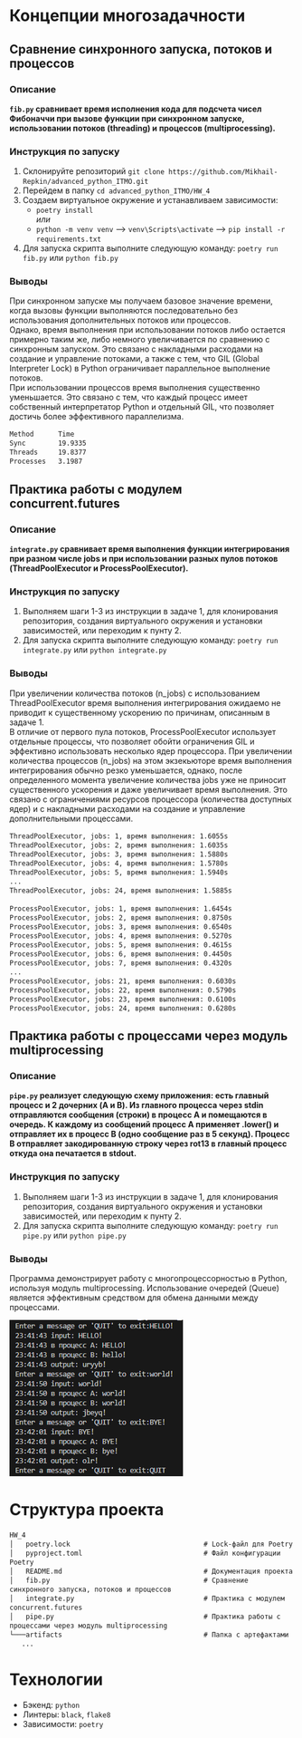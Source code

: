 # Концепции многозадачности

## Сравнение синхронного запуска, потоков и процессов

### Описание

**`fib.py` сравнивает время исполнения кода для подсчета чисел Фибоначчи при вызове функции при синхронном запуске, использовании потоков (threading) и процессов (multiprocessing).**

### Инструкция по запуску

1. Склонируйте репозиторий `git clone https://github.com/Mikhail-Repkin/advanced_python_ITMO.git`
2. Перейдем в папку `cd advanced_python_ITMO/HW_4`
3. Создаем виртуальное окружение и устанавливаем зависимости:  
   * `poetry install`    
     *или*
   * `python -m venv venv` --> `venv\Scripts\activate` --> `pip install -r requirements.txt`
4. Для запуска скрипта выполните следующую команду: `poetry run fib.py` или `python fib.py`

### Выводы
При синхронном запуске мы получаем базовое значение времени, когда вызовы функции выполняются последовательно без использования дополнительных потоков или процессов.        
Однако, время выполнения при использовании потоков либо остается примерно таким же, либо немного увеличивается по сравнению с синхронным запуском. Это связано с накладными расходами на создание и управление потоками, а также с тем, что GIL (Global Interpreter Lock) в Python ограничивает параллельное выполнение потоков.    
При использовании процессов время выполнения существенно уменьшается. Это связано с тем, что каждый процесс имеет собственный интерпретатор Python и отдельный GIL, что позволяет достичь более эффективного параллелизма.

```
Method		Time
Sync		19.9335
Threads		19.8377
Processes	3.1987
```

## Практика работы с модулем concurrent.futures

### Описание
**`integrate.py` сравнивает время выполнения функции интегрирования при разном числе jobs и при использовании разных пулов потоков (ThreadPoolExecutor и ProcessPoolExecutor).**

### Инструкция по запуску
1. Выполняем шаги 1-3 из инструкции в задаче 1, для клонирования репозитория, создания виртуального окружения и установки зависимостей, или переходим к пунту 2.
2. Для запуска скрипта выполните следующую команду: `poetry run integrate.py` или `python integrate.py`

### Выводы
При увеличении количества потоков (n_jobs) с использованием ThreadPoolExecutor время выполнения интегрирования ожидаемо не приводит к существенному ускорению по причинам, описанным в задаче 1.    
В отличие от первого пула потоков, ProcessPoolExecutor использует отдельные процессы, что позволяет обойти ограничения GIL и эффективно использовать несколько ядер процессора. При увеличении количества процессов (n_jobs) на этом экзекьюторе время выполнения интегрирования обычно резко уменьшается, однако, после определенного момента увеличение количества jobs уже не приносит существенного ускорения и даже увеличивает время выполнения. Это связано с ограничениями ресурсов процессора (количества доступных ядер) и с накладными расходами на создание и управление дополнительными процессами.

```
ThreadPoolExecutor, jobs: 1, время выполнения: 1.6055s
ThreadPoolExecutor, jobs: 2, время выполнения: 1.6035s
ThreadPoolExecutor, jobs: 3, время выполнения: 1.5880s
ThreadPoolExecutor, jobs: 4, время выполнения: 1.5780s
ThreadPoolExecutor, jobs: 5, время выполнения: 1.5940s
...
ThreadPoolExecutor, jobs: 24, время выполнения: 1.5885s

ProcessPoolExecutor, jobs: 1, время выполнения: 1.6454s
ProcessPoolExecutor, jobs: 2, время выполнения: 0.8750s
ProcessPoolExecutor, jobs: 3, время выполнения: 0.6540s
ProcessPoolExecutor, jobs: 4, время выполнения: 0.5270s
ProcessPoolExecutor, jobs: 5, время выполнения: 0.4615s
ProcessPoolExecutor, jobs: 6, время выполнения: 0.4450s
ProcessPoolExecutor, jobs: 7, время выполнения: 0.4320s
...
ProcessPoolExecutor, jobs: 21, время выполнения: 0.6030s
ProcessPoolExecutor, jobs: 22, время выполнения: 0.5790s
ProcessPoolExecutor, jobs: 23, время выполнения: 0.6100s
ProcessPoolExecutor, jobs: 24, время выполнения: 0.6280s
```

## Практика работы с процессами через модуль multiprocessing

### Описание
**`pipe.py` реализует следующую схему приложения: есть главный процесс и 2 дочерних (A и B). Из главного процесса через stdin отправляются сообщения (строки) в процесс A и помещаются в очередь. К каждому из сообщений процесс A применяет .lower() и отправляет их в процесс B (одно сообщение раз в 5 секунд). Процесс B отправляет закодированную строку через rot13 в главный процесс откуда она печатается в stdout.**

### Инструкция по запуску
1. Выполняем шаги 1-3 из инструкции в задаче 1, для клонирования репозитория, создания виртуального окружения и установки зависимостей, или переходим к пунту 2.
2. Для запуска скрипта выполните следующую команду: `poetry run pipe.py` или `python pipe.py`

### Выводы
Программа демонстрирует работу с многопроцессорностью в Python, используя модуль multiprocessing. Использование очередей (Queue) является эффективным средством для обмена данными между процессами.

![4.3](artifacts/hw3_results.png)

# Структура проекта
```shell
HW_4
│   poetry.lock                                 # Lock-файл для Poetry
│   pyproject.toml                              # Файл конфигурации Poetry
│   README.md                                   # Документация проекта
│   fib.py                                      # Сравнение синхронного запуска, потоков и процессов
│   integrate.py                                # Практика с модулем concurrent.futures
│   pipe.py                                     # Практика работы с процессами через модуль multiprocessing
└───artifacts                                   # Папка с артефактами
   ...
```

# Технологии
* Бэкенд: `python`
* Линтеры: `black`, `flake8`
* Зависимости: `poetry`